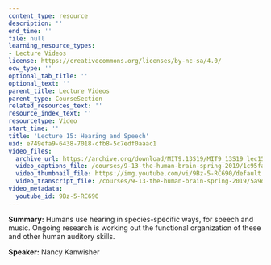 ```yaml
---
content_type: resource
description: ''
end_time: ''
file: null
learning_resource_types:
- Lecture Videos
license: https://creativecommons.org/licenses/by-nc-sa/4.0/
ocw_type: ''
optional_tab_title: ''
optional_text: ''
parent_title: Lecture Videos
parent_type: CourseSection
related_resources_text: ''
resource_index_text: ''
resourcetype: Video
start_time: ''
title: 'Lecture 15: Hearing and Speech'
uid: e749efa9-6438-7018-cfb8-5c7edf0aaac1
video_files:
  archive_url: https://archive.org/download/MIT9.13S19/MIT9_13S19_lec15_300k.mp4
  video_captions_file: /courses/9-13-the-human-brain-spring-2019/1c95fa7b00395f7fa4f4ac6d05bccc0e_9Bz-5-RC690.vtt
  video_thumbnail_file: https://img.youtube.com/vi/9Bz-5-RC690/default.jpg
  video_transcript_file: /courses/9-13-the-human-brain-spring-2019/5a9ded359713eb45eeee71053b69ee50_9Bz-5-RC690.pdf
video_metadata:
  youtube_id: 9Bz-5-RC690
---
```


**Summary:** Humans use hearing in species-specific ways, for speech and music. Ongoing research is working out the functional organization of these and other human auditory skills.

**Speaker:** Nancy Kanwisher

